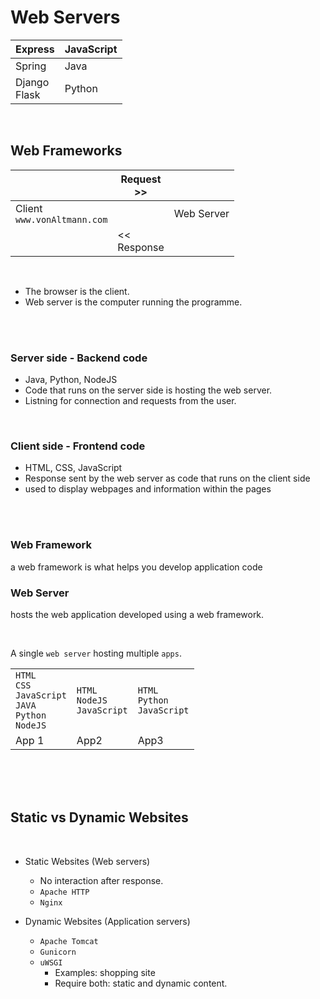 # Web Servers

| Express         | JavaScript |
| --------------- | ---------- |
| Spring          | Java       |
| Django<br>Flask | Python     |

<br>

## Web Frameworks

|                                | Request<br>>>  |            |
| ------------------------------ | -------------- | ---------- |
| Client<br>`www.vonAltmann.com` |                | Web Server |
|                                | <<<br>Response |            |

<br>

- The browser is the client.
- Web server is the computer running the programme.

<br>
<br>

### Server side - Backend code

- Java, Python, NodeJS
- Code that runs on the server side is hosting the web server.
- Listning for connection and requests from the user.

<br>

### Client side - Frontend code

- HTML, CSS, JavaScript
- Response sent by the web server as code that runs on the client side
- used to display webpages and information within the pages

<br>
<br>

### Web Framework

a web framework is what helps you develop application code
<br>

### Web Server

hosts the web application developed using a web framework.

<br>

A single `web server` hosting multiple `apps`.

|                                                                   |                                    |                                    |
| ----------------------------------------------------------------- | ---------------------------------- | ---------------------------------- |
| `HTML`<br>`CSS`<br>`JavaScript`<br>`JAVA`<br>`Python`<br>`NodeJS` | `HTML`<br>`NodeJS`<br>`JavaScript` | `HTML`<br>`Python`<br>`JavaScript` |
| App 1                                                             | App2                               | App3                               |

<br>
<br>
<br>

## Static vs Dynamic Websites

<br>

- Static Websites (Web servers)

  - No interaction after response.
  - `Apache HTTP`
  - `Nginx`

- Dynamic Websites (Application servers)
  - `Apache Tomcat`
  - `Gunicorn`
  - `uWSGI`
    - Examples: shopping site
    - Require both: static and dynamic content.
